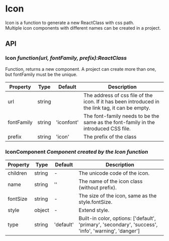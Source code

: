 # Icon
Icon is  a function to generate a new ReactClass with css path.
<br />
Multiple icon components with different names can be created in a project.

<example />

## API

### Icon *function(url, fontFamily, prefix):ReactClass*
Function, returns a new component. A project can create more than one, but fontFamily must be the unique.

| Property | Type | Default | Description |
| --- | --- | --- | --- |
| url | string |  | The address of css file of the icon. If it has been introduced in the link tag, it can be empty. |
| fontFamily | string | 'iconfont' | The font-family needs to be the same as the font-family in the introduced CSS file. |
| prefix | string | 'icon' | The prefix of the class |

### IconComponent *Component created by the Icon function*
| Property | Type | Default | Description |
| --- | --- | --- | --- |
| children | string | - | The unicode code of the icon. |
| name | string | '' | The name of the icon class (without prefix). |
| fontSize | string | - | The size of the icon, same as the style.fontSize. |
| style | object | - | Extend style. |
| type | string | 'default' | Built-in color, options: \['default', 'primary', 'secondary', 'success', 'info', 'warning', 'danger'] |
